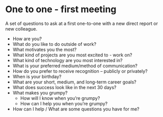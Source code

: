 # One to one - first meeting

A set of questions to ask at a first one-to-one with a new direct report or new colleague.

- How are you?
- What do you like to do outside of work?
- What motivates you the most?
- What kind of projects are you most excited to - work on?
- What kind of technology are you most interested in?
- What is your preferred medium/method of communication?
- How do you prefer to receive recognition – publicly or privately?
- When is your birthday?
- What are your short, medium, and long-term career goals?
- What does success look like in the next 30 days?
- What makes you grumpy?
  - How will I know when you’re grumpy?
  - How can I help you when you’re grumpy?
- How can I help / What are some questions you have for me?

